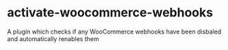 # activate-woocommerce-webhooks
A plugin which checks if any WooCommerce webhooks have been disbaled and automatically renables them
